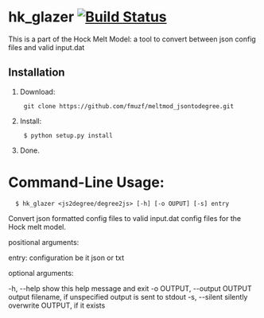 **hk_glazer** [![Build Status](https://travis-ci.org/fmuzf/meltmod_jsontodegree.png?branch=master)](https://travis-ci.org/fmuzf/meltmod_jsontodegree)
====================

This is a part of the Hock Melt Model: a tool to convert between json config
files and valid input.dat


## Installation

1. Download:

        git clone https://github.com/fmuzf/meltmod_jsontodegree.git

2. Install:

        $ python setup.py install

3. Done.

# Command-Line Usage:

      $ hk_glazer <js2degree/degree2js> [-h] [-o OUPUT] [-s] entry

Convert json formatted config files to valid input.dat config files for the
Hock melt model.

positional arguments:

  entry:                configuration be it json or txt

optional arguments:

  -h, --help            show this help message and exit
  -o OUTPUT, --output OUTPUT output filename, if unspecified output is sent to stdout
  -s, --silent          silently overwrite OUTPUT, if it exists
